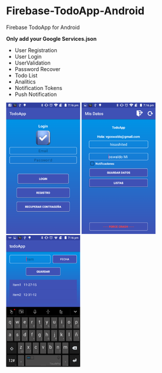 # Firebase-TodoApp-Android
Firebase TodoApp for Android

**Only add your Google Services.json**



- User Registration
- User Login
- UserValidation
- Password Recover
- Todo List
- Analítics
- Notification Tokens
- Push Notification

<img src="https://github.com/HisashiOne/Firebase-TodoApp-Android/blob/master/Screenshot_2017-05-24-19-16-03.png" width="200">

<img src="https://github.com/HisashiOne/Firebase-TodoApp-Android/blob/master/Screenshot_2017-05-24-19-16-43.png" width="200">

<img src="https://github.com/HisashiOne/Firebase-TodoApp-Android/blob/master/Screenshot_2017-05-24-19-16-50.png" width="200">


